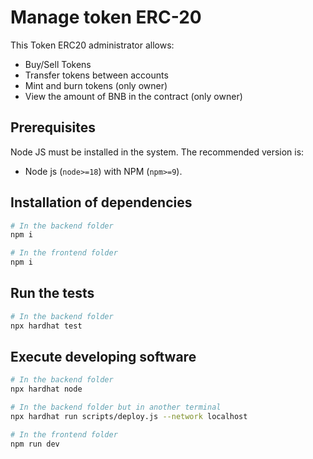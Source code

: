 # Manage token ERC-20

This Token ERC20 administrator allows:
- Buy/Sell Tokens
- Transfer tokens between accounts
- Mint and burn tokens (only owner)
- View the amount of BNB in the contract (only owner)

## Prerequisites
Node JS must be installed in the system. The recommended version is:
- Node js (```node>=18```) with NPM (```npm>=9```).

## Installation of dependencies

```bash
# In the backend folder
npm i

# In the frontend folder
npm i
```

## Run the tests
```bash
# In the backend folder
npx hardhat test
```


## Execute developing software

```bash
# In the backend folder
npx hardhat node

# In the backend folder but in another terminal
npx hardhat run scripts/deploy.js --network localhost

# In the frontend folder
npm run dev
```